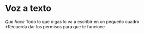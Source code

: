 # Voz a texto
*Que hace*
Todo lo que digas lo va a escribir en un pequeño cuadro
*Recuerda dar los permisos para que te funcione
